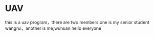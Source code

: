 # UAV
this is a uav program，there are two members.one is my senior student wangrui，another is me,wuhuan
hello everyone
